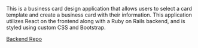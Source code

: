 This is a business card design application that allows users to select a card template and create a business card with their information. This application utilizes React on the frontend along with a Ruby on Rails backend, and is styled using custom CSS and Bootstrap.

[Backend Repo](https://github.com/jlindner22/business-card-backend)
